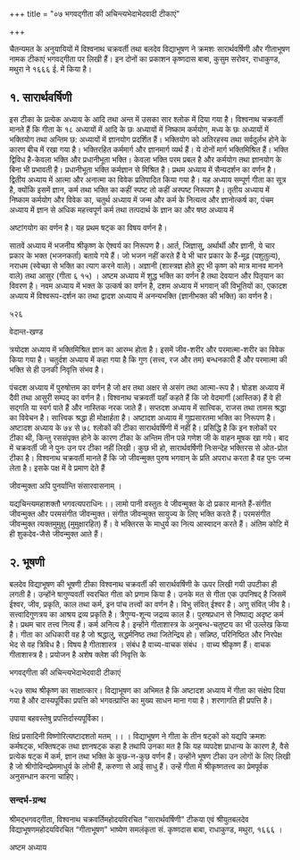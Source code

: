 +++
title = "०७ भगवद्गीता की अचिन्त्यभेदाभेदवादी टीकाएं"

+++

चैतन्यमत के अनुयायियों में विश्वनाथ चक्रवर्ती तथा बलदेव विद्याभूषण ने क्रमशः सारार्थवर्षिणी और गीताभूषण नामक टीकाएं भगवद्गीता पर लिखी हैं। इन दोनों का प्रकाशन कृष्णदास बाबा, कुसुम सरोवर, राधाकुण्ड, मथुरा ने १६६६ ई. में किया है।

## १. सारार्थवर्षिणी
इस टीका के प्रत्येक अध्याय के आदि तथा अन्त में उसका सार श्लोक में दिया गया है। विश्वनाथ चक्रवर्ती मानते हैं कि गीता के १८ अध्यायों में आदि के छः अध्यायों में निष्काम कर्मयोग, मध्य के छः अध्यायों में भक्तियोग तथा अन्तिम छ: अध्यायों में ज्ञानयोग प्रदर्शित हैं। भक्तियोग को अतिरहस्य तथा सर्वदुर्लभ होने के कारण बीच में रखा गया है। भक्तिरहित कर्ममार्ग और ज्ञानमार्ग व्यर्थ हैं। ये दोनों मार्ग भक्तिमिश्रित हैं। भक्ति द्विविध है-केवला भक्ति और प्रधानीभूता भक्ति। केवला भक्ति परम प्रबल है और कर्मयोग तथा ज्ञानयोग के बिना भी प्रभावती है। प्रधानीभूता भक्ति कर्मज्ञान से मिश्रित है। प्रथम अध्याय में सैन्यदर्शन का वर्णन है। द्वितीय अध्याय में आत्मा और अनात्मा का विवेक प्रतिपादित किया गया है। यह अध्याय सम्पूर्ण गीता का सूत्र है, क्योंकि इसमें ज्ञान, कर्म तथा भक्ति का कहीं स्पष्ट तो कहीं अस्पष्ट निरूपण है। तृतीय अध्याय में निष्काम कर्मयोग और विवेक का, चतुर्थ अध्याय में जन्म और कर्म के नित्यत्व और ज्ञानोत्कर्ष का, पंचम अध्याय में ज्ञान से अधिक महत्त्वपूर्ण कर्म तथा तत्पदार्थ के ज्ञान का और षष्ठ अध्याय में

अष्टांगयोग का वर्णन है। यह प्रथम षट्क का विषय वर्णन है।

सातवें अध्याय में भजनीय श्रीकृष्ण के ऐश्वर्य का निरूपण है। आर्त, जिज्ञासु, अर्थार्थी और ज्ञानी, ये चार प्रकार के भक्त (भजनकर्ता) बताये गये हैं। जो भजन नहीं करते हैं वे भी चार प्रकार के हैं-मूढ़ (पशुतुल्य), नराधम (स्वेच्छा से भक्ति का त्याग करने वाले)। अज्ञानी (शास्त्रज्ञ होते हुए भी कृष्ण को मात्र मानव मानने वाले) तथा आसुर (गीता ६ १५) । अष्टम अध्याय में शुद्ध भक्ति का वर्णन है तथा देवयान और पितृयान का विवरण है। नवम अध्याय में भक्त के उत्कर्ष का वर्णन है, दशम अध्याय में भगवान् की विभूतियों का, एकादश अध्याय में विश्वरूप-दर्शन का तथा द्वादश अध्याय में अनन्यभक्ति (ज्ञानीभक्त की भक्ति) का वर्णन है।

५२६

वेदान्त-खण्ड

त्रयोदश अध्याय में भक्तिमिश्रित ज्ञान का आरम्भ होता है। इसमें जीव-शरीर और परमात्मा-शरीर का विवेक किया गया है। चतुर्दश अध्याय में कहा गया है कि गुण (सत्त्व, रज और तम) बन्धनकारी हैं और परमात्मा की भक्ति से ही उनकी निवृत्ति संभव है।

पंचदश अध्याय में पुरुषोत्तम का वर्णन है जो क्षर तथा अक्षर से असंग तथा आत्मा-रूप है। षोडश अध्याय में दैवी तथा आसुरी सम्पद् का वर्णन है। विश्वनाथ चक्रवर्ती यहाँ कहते हैं कि जो वेदमार्गी (आस्तिक) हैं वे ही सद्गति या स्वर्ग पाते हैं और नास्तिक नरक जाते हैं। सप्तदश अध्याय में सात्त्विक, राजस तथा तामस श्रद्धा का विवेचन है। सात्त्विक श्रद्धा ही मोक्षार्हता है। अष्टादश अध्याय में गुह्यसारतमा भक्ति का निरूपण है। अष्टादश अध्याय के ७४ से ७८ श्लोकों की टीका सारार्थवर्षिणी में नहीं है। प्रसिद्धि है कि इन श्लोकों पर टीका थी, किन्तु रससंपृक्त होने के कारण टीका के अन्तिम तीन पन्ने गणेश जी के वाहन मूषक खा गये। बाद में चक्रवर्ती जी ने पुनः उन पर टीका नहीं लिखी। कुछ भी हो, सारार्थवर्षिणी निःसन्देह भक्तिरस से ओत-प्रोत टीका है। विश्वनाथ चक्रवर्ती मानते हैं कि जो जीवन्मुक्त पुरुष भगवान् के प्रति अपराध करता है वह पुनः जन्म लेता है। इसके पक्ष में वे प्रमाण देते हैं

जीवन्मुक्ता अपि पुनर्यान्ति संसारवासनाम् ।

यद्यचिन्त्यमहाशक्तौ भगवत्यपराधिनः।। लामो पानी वस्तुतः वे जीवन्मुक्त के दो प्रकार मानते हैं-संगीत जीवन्मुक्त और परमसंगीत जीवन्मुक्त। संगीत जीवन्मुक्त सायुज्य के लिए भक्ति करते हैं। परमसंगीत जीवन्मुक्त त्यक्तमुमुक्षु (मुमुक्षारहित) हैं। वे भक्तिरस के माधुर्य का नित्य आस्वादन करते हैं। अंतिम कोटि में ही शुकदेव-जैसे जीवन्मुक्त आते हैं।

## २. भूषणी
बलदेव विद्याभूषण की भूषणी टीका विश्वनाथ चक्रवर्ती की सारार्थवर्षिणी के ऊपर लिखी गयी उपटीका ही लगती है। उन्होंने षागुण्यवर्ती स्वरचित गीता को प्रणाम किया है। उनके मत से गीता एक उपनिषद् है जिसमें ईश्वर, जीव, प्रकृति, काल तथा कर्म, इन पांच तत्त्वों का वर्णन है। विभु संवित् ईश्वर है। अणु संवित् जीव है। सत्त्वादिगुणत्रय का आश्रय द्रव्य प्रकृति है। त्रैगुण्य-शून्य जद्रव्य काल है। पुरुषप्रधान से निष्पाद्य अदृष्ट कर्म है। प्रथम चार तत्त्व नित्य हैं। कर्म अनित्य है। इन्होंने गीताशास्त्र के अनुबन्ध-चतुष्टय का भी उल्लेख किया है। गीता का अधिकारी वह है जो श्रद्धालु, सद्धर्मनिष्ठ तथा जितेन्द्रिय हो। सन्निष्ठ, परिनिष्ठित और निरपेक्ष भेद से वह त्रिविध है। विषय है गीताशास्त्र । संबंध है वाच्य-वाचक संबंध । वाच्य श्रीकृष्ण हैं। वाचक गीताशास्त्र है। प्रयोजन है अशेष क्लेश की निवृत्ति के

भगवद्गीता की अचिन्त्यभेदाभेदवादी टीकाएं

५२७ साथ श्रीकृष्ण का साक्षात्कार। विद्याभूषण का अभिमत है कि अष्टादश अध्याय में गीता का संक्षेप दिया गया है और दास्यपूर्विका प्रपत्ति को भगवत्प्राप्ति का मुख्य साधन माना गया है। शरणागति ही प्रपत्ति है।

उपाया बहवस्तेषु प्रपत्तिर्दास्यपूर्विका।

क्षिप्रं प्रसादिनी विष्णोरित्यष्टादशतो मतम् ।। । विद्याभूषण ने गीता के तीन षट्कों को यद्यपि क्रमशः कर्मषट्क, भक्तिषट्क तथा ज्ञानषट्क कहा है तथापि उनका मत है कि यह व्यपदेश प्राधान्य के कारण है, वैसे प्रत्येक षट्क में कर्म, ज्ञान तथा भक्ति के कुछ-न-कुछ वर्णन हैं। उन्होंने भूषण टीका उन लोगों के लिए लिखी है जो श्रीगोविन्दप्रेममाधुर्य के लोभी हैं, करुणा से आई साधु हैं। उन्हें गीता में श्रीकृष्णतत्त्व का प्रेमपूर्वक अनुसन्धान करना चाहिए।

### सन्दर्भ-ग्रन्थ
श्रीमद्भगवद्गीता, विश्वनाथ चक्रवर्तिमहोदयविरचित "सारार्थवर्षिणी" टीकया एवं श्रीयुतबलदेव विद्याभूषणमहोदयविरचित “गीताभूषण" भाष्येण समलंकृता सं. कृष्णदास बाबा, राधाकुण्ड, मथुरा, १६६६ ।

अष्टम अध्याय
